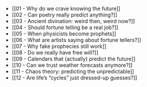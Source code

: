 - [[01 - Why do we crave knowing the future]]
- [[02 - Can poetry really predict anything?]]
- [[03 - Ancient divination: weird then, weird now?]]
- [[04 - Should fortune telling be a real job?]]
- [[05 - When physicists become prophets]]
- [[06 - What are artists saying about fortune tellers?]]
- [[07 - Why fake prophecies still work]]
- [[08 - Do we really have free will?]]
- [[09 - Calendars that (actually) predict the future]]
- [[10 - Can we trust weather forecasts anymore?]]
- [[11 - Chaos theory: predicting the unpredictable]]
- [[12 - Are life’s “cycles” just dressed-up guesses?]]